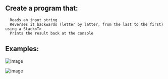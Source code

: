 ## Create a program that:

	  Reads an input string
	  Reverses it backwards (letter by latter, from the last to the first) using a Stack<T>
	  Prints the result back at the console

## Examples:

![image](https://user-images.githubusercontent.com/45227327/211691012-5233336a-b1b5-4343-9597-a23d1c836416.png)

![image](https://user-images.githubusercontent.com/45227327/211691083-083d9ae9-a240-4054-b67e-0fb186b93a2c.png)
